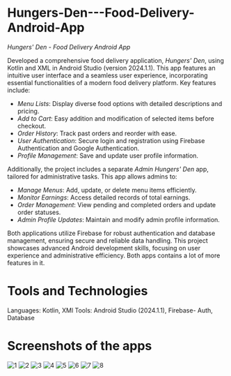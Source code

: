 # Hungers-Den---Food-Delivery-Android-App
*Hungers' Den - Food Delivery Android App*

Developed a comprehensive food delivery application, *Hungers' Den*, using Kotlin and XML in Android Studio (version 2024.1.1). This app features an intuitive user interface and a seamless user experience, incorporating essential functionalities of a modern food delivery platform. Key features include:

- *Menu Lists*: Display diverse food options with detailed descriptions and pricing.
- *Add to Cart*: Easy addition and modification of selected items before checkout.
- *Order History*: Track past orders and reorder with ease.
- *User Authentication*: Secure login and registration using Firebase Authentication and Google Authentication.
- *Profile Management*: Save and update user profile information.

Additionally, the project includes a separate *Admin Hungers' Den* app, tailored for administrative tasks. This app allows admins to:

- *Manage Menus*: Add, update, or delete menu items efficiently.
- *Monitor Earnings*: Access detailed records of total earnings.
- *Order Management*: View pending and completed orders and update order statuses.
- *Admin Profile Updates*: Maintain and modify admin profile information.

Both applications utilize Firebase for robust authentication and database management, ensuring secure and reliable data handling. This project showcases advanced Android development skills, focusing on user experience and administrative efficiency.
Both apps contains a lot of more features in it.
# Tools and Technologies
Languages: Kotlin, XMl
Tools: Android Studio (2024.1.1), Firebase- Auth, Database 
# Screenshots of the apps
![1](https://github.com/user-attachments/assets/c48997c0-d1c8-4ec1-bd1d-6fbdeae898ef)
![2](https://github.com/user-attachments/assets/cafd8e5e-454c-471d-9577-8ff977fb9708)
![3](https://github.com/user-attachments/assets/397664c3-d000-484c-b4d8-56d58920e3fc)
![4](https://github.com/user-attachments/assets/b89c30d6-c83d-4ea7-b295-1423521784e8)
![5](https://github.com/user-attachments/assets/981ecfa1-7bed-41eb-961e-ce774dd27ebc)
![6](https://github.com/user-attachments/assets/1fe0ecfc-faad-4068-add1-5c19577b4df5)
![7](https://github.com/user-attachments/assets/f97ca520-5a12-4d27-974c-bf3f78187085)
![8](https://github.com/user-attachments/assets/7de2a7bb-bc89-48b2-b215-3d21f68140fd)
